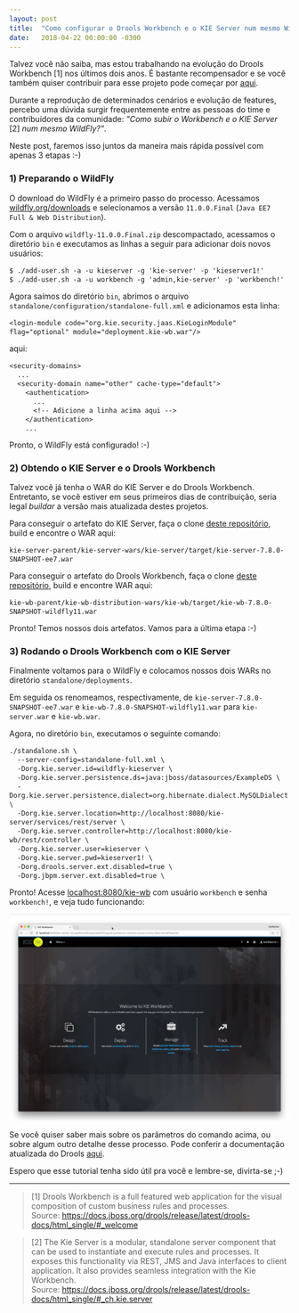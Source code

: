 ```yaml
---
layout: post
title:  "Como configurar o Drools Workbench e o KIE Server num mesmo WildFly"
date:   2018-04-22 00:00:00 -0300
---
```


Talvez você não saiba, mas estou trabalhando na evolução do Drools Workbench [1] nos últimos dois anos. É bastante recompensador e se você também quiser contribuir para esse projeto pode começar por [aqui](https://github.com/kiegroup/droolsjbpm-build-bootstrap/blob/master/README.md).

Durante a reprodução de determinados cenários e evolução de features, percebo uma dúvida surgir frequentemente entre as pessoas do time e contribuidores da comunidade: _"Como subir o Workbench e o KIE Server_ [2] _num mesmo WildFly?"_.

Neste post, faremos isso juntos da maneira mais rápida possível com apenas 3 etapas :-)


### 1) Preparando o WildFly

O download do WildFly é a primeiro passo do processo. Acessamos [wildfly.org/downloads](http://wildfly.org/downloads) e selecionamos a versão `11.0.0.Final` (`Java EE7 Full & Web Distribution`).

Com o arquivo `wildfly-11.0.0.Final.zip` descompactado, acessamos o diretório `bin` e executamos as linhas a seguir para adicionar dois novos usuários:
```
$ ./add-user.sh -a -u kieserver -g 'kie-server' -p 'kieserver1!'
$ ./add-user.sh -a -u workbench -g 'admin,kie-server' -p 'workbench!'
```

Agora saímos do diretório `bin`, abrimos o arquivo `standalone/configuration/standalone-full.xml` e adicionamos esta linha:
```
<login-module code="org.kie.security.jaas.KieLoginModule" flag="optional" module="deployment.kie-wb.war"/>
```
aqui:
```
<security-domains>
  ...
  <security-domain name="other" cache-type="default">
    <authentication>
      ...
      <!-- Adicione a linha acima aqui -->
    </authentication>
    ...
```

Pronto, o WildFly está configurado! :-)


### 2) Obtendo o KIE Server e o Drools Workbench

Talvez você já tenha o WAR do KIE Server e do Drools Workbench. Entretanto, se você estiver em seus primeiros dias de contribuição, seria legal _buildar_ a versão mais atualizada destes projetos.

Para conseguir o artefato do KIE Server, faça o clone [deste repositório](https://github.com/kiegroup/droolsjbpm-integration), build e encontre o WAR aqui:
```
kie-server-parent/kie-server-wars/kie-server/target/kie-server-7.8.0-SNAPSHOT-ee7.war
```
Para conseguir o artefato do Drools Workbench, faça o clone [deste repositório](https://github.com/kiegroup/kie-wb-distributions), build e encontre WAR aqui:
```
kie-wb-parent/kie-wb-distribution-wars/kie-wb/target/kie-wb-7.8.0-SNAPSHOT-wildfly11.war
```

Pronto! Temos nossos dois artefatos. Vamos para a última etapa :-)

### 3) Rodando o Drools Workbench com o KIE Server

Finalmente voltamos para o WildFly e colocamos nossos dois WARs no diretório `standalone/deployments`.

Em seguida os renomeamos, respectivamente, de `kie-server-7.8.0-SNAPSHOT-ee7.war` e `kie-wb-7.8.0-SNAPSHOT-wildfly11.war` para `kie-server.war` e `kie-wb.war`.

Agora, no diretório `bin`, executamos o seguinte comando:
```
./standalone.sh \
  --server-config=standalone-full.xml \
  -Dorg.kie.server.id=wildfly-kieserver \
  -Dorg.kie.server.persistence.ds=java:jboss/datasources/ExampleDS \
  -Dorg.kie.server.persistence.dialect=org.hibernate.dialect.MySQLDialect \
  -Dorg.kie.server.location=http://localhost:8080/kie-server/services/rest/server \
  -Dorg.kie.server.controller=http://localhost:8080/kie-wb/rest/controller \
  -Dorg.kie.server.user=kieserver \
  -Dorg.kie.server.pwd=kieserver1! \
  -Dorg.drools.server.ext.disabled=true \
  -Dorg.jbpm.server.ext.disabled=true \
```

Pronto! Acesse [localhost:8080/kie-wb](http://localhost:8080/kie-wb) com usuário `workbench` e senha `workbench!`, e veja tudo funcionando:

![Demo](/assets/wildfly-02-22.gif "Demo")

Se você quiser saber mais sobre os parâmetros do comando acima, ou sobre algum outro detalhe desse processo. Pode conferir a documentação atualizada do Drools [aqui](https://docs.jboss.org/drools/release/latest/drools-docs/html_single).

Espero que esse tutorial tenha sido útil pra você e lembre-se, divirta-se ;-)

---

> [1] Drools Workbench is a full featured web application for the visual composition of custom business rules and processes.
> <br />Source: https://docs.jboss.org/drools/release/latest/drools-docs/html_single/#_welcome

> [2] The Kie Server is a modular, standalone server component that can be used to instantiate and execute rules and processes. It exposes this functionality via REST, JMS and Java interfaces to client application. It also provides seamless integration with the Kie Workbench.
> <br />Source: https://docs.jboss.org/drools/release/latest/drools-docs/html_single/#_ch.kie.server
